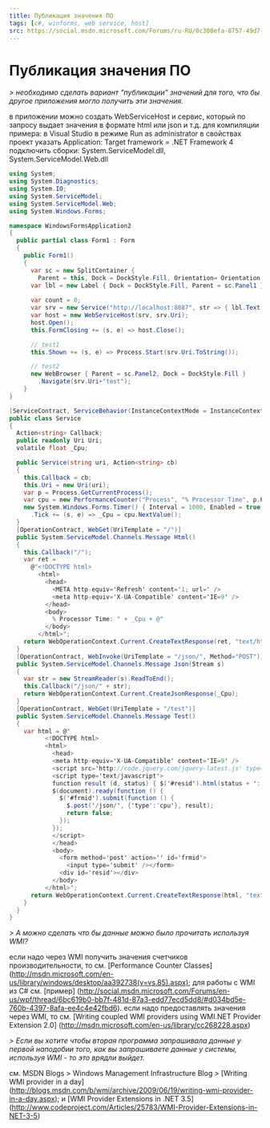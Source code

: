 ```yaml
---
title: Публикация значения ПО
tags: [c#, winforms, web service, host]
src: https://social.msdn.microsoft.com/Forums/ru-RU/0c308efa-8757-49d7-b03d-1f6f22067d28/-?forum=desktopprogrammingru
---
```

# Публикация значения ПО
*> необходимо сделать вариант "публикации" значений для того, что бы другое приложения могло получить эти значения.*

в приложении можно создать WebServiceHost и сервис, который по запросу выдает значения в формате html или json и т.д.
для компиляции примера: 
в Visual Studio в режиме Run as administrator
в свойствах проект указать Application: Target framework = .NET Framework 4
подключить сборки: System.ServiceModel.dll, System.ServiceModel.Web.dll
```c#
using System;
using System.Diagnostics;
using System.IO;
using System.ServiceModel;
using System.ServiceModel.Web;
using System.Windows.Forms;

namespace WindowsFormsApplication2
{
  public partial class Form1 : Form
  {
    public Form1()
    {
      var sc = new SplitContainer { 
        Parent = this, Dock = DockStyle.Fill, Orientation= Orientation.Horizontal, SplitterDistance = 30 };
      var lbl = new Label { Dock = DockStyle.Fill, Parent = sc.Panel1 };
      
      var count = 0;
      var srv = new Service("http://localhost:8887", str => { lbl.Text = ++count + " " + str; });
      var host = new WebServiceHost(srv, srv.Uri);
      host.Open();
      this.FormClosing += (s, e) => host.Close();

      // test1
      this.Shown += (s, e) => Process.Start(srv.Uri.ToString());

      // test2
      new WebBrowser { Parent = sc.Panel2, Dock = DockStyle.Fill }
        .Navigate(srv.Uri+"test");
    }
}

[ServiceContract, ServiceBehavior(InstanceContextMode = InstanceContextMode.Single)]
public class Service
{
  Action<string> Callback;
  public readonly Uri Uri;
  volatile float _Cpu;

  public Service(string uri, Action<string> cb)
  {
    this.Callback = cb;
    this.Uri = new Uri(uri);
    var p = Process.GetCurrentProcess();
    var cpu = new PerformanceCounter("Process", "% Processor Time", p.ProcessName, true);
    new System.Windows.Forms.Timer() { Interval = 1000, Enabled = true }
      .Tick += (s, e) => _Cpu = cpu.NextValue();
  }
  [OperationContract, WebGet(UriTemplate = "/")]
  public System.ServiceModel.Channels.Message Html()
  {
    this.Callback("/");
    var ret =
      @"<!DOCTYPE html>
        <html>
          <head>
            <META http-equiv='Refresh' content='1; url=' />
            <meta http-equiv='X-UA-Compatible' content='IE=9' />
          </head>
          <body>
            % Processor Time: " + _Cpu + @"
          </body>
        </html>";
    return WebOperationContext.Current.CreateTextResponse(ret, "text/html");
  }
  [OperationContract, WebInvoke(UriTemplate = "/json/", Method="POST")]
  public System.ServiceModel.Channels.Message Json(Stream s)
  {
    var str = new StreamReader(s).ReadToEnd();
    this.Callback("/json/" + str);
    return WebOperationContext.Current.CreateJsonResponse(_Cpu);
  }
  [OperationContract, WebGet(UriTemplate = "/test")]
  public System.ServiceModel.Channels.Message Test()
  {
    var html = @"
          <!DOCTYPE html>
          <html>
            <head>
            <meta http-equiv='X-UA-Compatible' content='IE=9' />
            <script src='http://code.jquery.com/jquery-latest.js' type='text/javascript'></script>
            <script type='text/javascript'>
            function result (d, status) { $('#resid').html(status + ': ' + d); }
            $(document).ready(function () {
              $('#frmid').submit(function () {  
                $.post('/json/', {'type':'cpu'}, result);
                return false;
              });
            });
            </script>
            </head>
            <body>
              <form method='post' action='' id='frmid'>
                <input type='submit' /></form>    
              <div id='resid'></div>
            </body>
          </html>";
      return WebOperationContext.Current.CreateTextResponse(html, "text/html");
    }
  }
}
```
*> А можно сделать что бы данные можно было прочитать используя WMI?*

если надо через WMI получить значения счетчиков производительности, то см. [Performance Counter Classes] (http://msdn.microsoft.com/en-us/library/windows/desktop/aa392738(v=vs.85).aspx); для работы с WMI из C# см. [пример] (http://social.msdn.microsoft.com/Forums/en-us/wpf/thread/6bc619b0-bb7f-481d-87a3-edd77ecd5dd8/#d034bd5e-760b-4397-8afa-ee4c4e42fbd6).
если надо предоставлять значения через WMI, то см. [Writing coupled WMI providers using WMI.NET Provider Extension 2.0] (http://msdn.microsoft.com/en-us/library/cc268228.aspx)

*> Если вы хотите чтобы вторая программа запрашивала данные у первой наподобии того, как вы запрашиваете данные у системы, используя WMI - то это врядли выйдет.*

см. MSDN Blogs > Windows Management Infrastructure Blog > [Writing WMI provider in a day] (http://blogs.msdn.com/b/wmi/archive/2009/06/19/writing-wmi-provider-in-a-day.aspx);
и [WMI Provider Extensions in .NET 3.5] (http://www.codeproject.com/Articles/25783/WMI-Provider-Extensions-in-NET-3-5)
